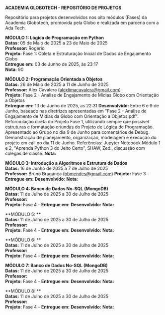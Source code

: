 **ACADEMIA GLOBOTECH - REPOSITÓRIO DE PROJETOS**  

Repositório para projetos desenvolvidos nos oito módulos (Fases) da Academia Globotech, promovida pela Globo e realizada em parceria com a Ada Tech.

**MÓDULO 1: Lógica de Programação em Python**  
**Datas:** 05 de Maio de 2025 a 23 de Maio de 2025  
**Professor:** Rogério  
**Projeto:** Fase 1: Coleta e Estruturação Inicial de Dados de Engajamento Globo  
**Entregue em:** 03 de Junho de 2025, às 23:17  
**Nota:** 90

**MÓDULO 2: Programação Orientada a Objetos**  
**Datas:** 26 de Maio de 2025 a 11 de Junho de 2025  
**Professor:** Alex Cavalera (alexlimacavalera@gmail.com)  
**Projeto:** Fase 2 - Análise de Engajamento de Mídias Globo com Orientação a Objetos  
**Entregue em:** 13 de Junho de 2025, as 22:31
**Desenvolvido:** Entre 6 e 9 de Junho, baseado nas diretrizes apresentadas em "Fase 2 - Análise de Engajamento de Mídias da Globo com Orientação a Objetos.pdf". Reformulação direta do Projeto Fase 1, utilizando sempre que possível estruturas e formatação oriundas do Projeto de Lógica de Programação. Apresentado ao Grupo no dia 9 de Junho para comentários de Debug. Demonstração de planejamento, organização, modelagem e execução do projeto em call no dia 11 de Junho. Referências: Jupyter Notebook Módulo 1 e 2, "Aprenda Python 3 do Jeito Certo", SHAW, Zed., discussão com colegas de classe.
**Nota:**

**MÓDULO 3: Introdução a Algoritmos e Estrutura de Dados**  
**Datas:** 16 de Junho de 2025 a 7 de Julho de 2025  
**Professor:** Bruno Bragança (bbmendes@gmail.com) 
**Projeto:** Fase 3 - 
**Entregue em:** 
**Desenvolvido:** 
**Nota:**

**MÓDULO 4: Banco de Dados No-SQL (MongoDB)**  
**Datas:** 11 de Julho de 2025 a 30 de Julho de 2025  
**Professor:**  
**Projeto:** Fase 4 - 
**Entregue em:** 
**Desenvolvido:** 
**Nota:**

**MÓDULO 5: **  
**Datas:** 11 de Julho de 2025 a 30 de Julho de 2025  
**Professor:**  
**Projeto:** Fase 4 - 
**Entregue em:** 
**Desenvolvido:** 
**Nota:**

**MÓDULO 6: **  
**Datas:** 11 de Julho de 2025 a 30 de Julho de 2025  
**Professor:**  
**Projeto:** Fase 4 - 
**Entregue em:** 
**Desenvolvido:** 
**Nota:**

**MÓDULO 7: Banco de Dados No-SQL (MongoDB)**  
**Datas:** 11 de Julho de 2025 a 30 de Julho de 2025  
**Professor:**  
**Projeto:** Fase 4 - 
**Entregue em:** 
**Desenvolvido:** 
**Nota:**

**MÓDULO 8: **  
**Datas:** 11 de Julho de 2025 a 30 de Julho de 2025  
**Professor:**  
**Projeto:** Fase 4 - 
**Entregue em:** 
**Desenvolvido:** 
**Nota:**

